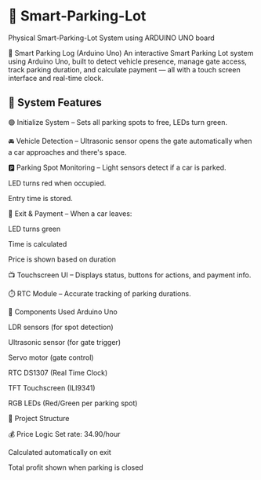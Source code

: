 # 🚗 Smart-Parking-Lot
Physical Smart-Parking-Lot System using ARDUINO UNO board

🚗 Smart Parking Log (Arduino Uno)
An interactive Smart Parking Lot system using Arduino Uno, built to detect vehicle presence, manage gate access, track parking duration, and calculate payment — all with a touch screen interface and real-time clock.

## 🧠 System Features

🟢 Initialize System – Sets all parking spots to free, LEDs turn green.

🚘 Vehicle Detection – Ultrasonic sensor opens the gate automatically when a car approaches and there's space.

🅿️ Parking Spot Monitoring – Light sensors detect if a car is parked.

LED turns red when occupied.

Entry time is stored.

💸 Exit & Payment – When a car leaves:

LED turns green

Time is calculated

Price is shown based on duration

📺 Touchscreen UI – Displays status, buttons for actions, and payment info.

⏱️ RTC Module – Accurate tracking of parking durations.

🔧 Components Used
Arduino Uno

LDR sensors (for spot detection)

Ultrasonic sensor (for gate trigger)

Servo motor (gate control)

RTC DS1307 (Real Time Clock)

TFT Touchscreen (ILI9341)

RGB LEDs (Red/Green per parking spot)

📁 Project Structure

💰 Price Logic
Set rate: 34.90/hour

Calculated automatically on exit

Total profit shown when parking is closed
